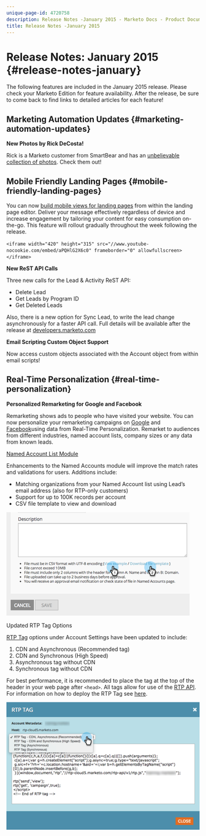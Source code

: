 ```yaml
---
unique-page-id: 4720758
description: Release Notes -January 2015 - Marketo Docs - Product Documentation
title: Release Notes -January 2015
---
```


# Release Notes: January 2015 {#release-notes-january}

The following features are included in the January 2015 release. Please check your Marketo Edition for feature availability. After the release, be sure to come back to find links to detailed articles for each feature!

## Marketing Automation Updates {#marketing-automation-updates}

**New Photos by Rick DeCosta!**

Rick is a Marketo customer from SmartBear and has an [unbelievable collection of photos](https://www.flickr.com/photos/rickdecosta). Check them out!

## Mobile Friendly Landing Pages {#mobile-friendly-landing-pages}

You can now [build mobile views for landing pages](/help/marketo/product-docs/demand-generation/landing-pages/free-form-landing-pages/add-a-mobile-view-for-your-free-form-landing-page.md) from within the landing page editor. Deliver your message effectively regardless of device and increase engagement by tailoring your content for easy consumption on-the-go. This feature will rollout gradually throughout the week following the release.

`<iframe width="420" height="315" src="//www.youtube-nocookie.com/embed/aPQHlG2X6c0" frameborder="0" allowfullscreen></iframe>`

**New ReST API Calls**

Three new calls for the Lead & Activity ReST API:

* Delete Lead
* Get Leads by Program ID
* Get Deleted Leads

Also, there is a new option for Sync Lead, to write the lead change asynchronously for a faster API call. Full details will be available after the release at [developers.marketo.com](http://developers.marketo.com)

**Email Scripting Custom Object Support**

Now access custom objects associated with the Account object from within email scripts!

## Real-Time Personalization {#real-time-personalization}

**Personalized Remarketing for Google and Facebook**

Remarketing shows ads to people who have visited your website. You can now personalize your remarketing campaigns on [Google](/help/marketo/product-docs/web-personalization/website-retargeting/personalized-remarketing-in-google.md) and [Facebook](/help/marketo/product-docs/web-personalization/website-retargeting/personalized-remarketing-in-facebook.md)using data from Real-Time Personalization. Remarket to audiences from different industries, named account lists, company sizes or any data from known leads.

[Named Account List Module](/help/marketo/product-docs/web-personalization/account-based-web-marketing/create-a-new-account-list.md)

Enhancements to the Named Accounts module will improve the match rates and validations for users. Additions include:

* Matching organizations from your Named Account list using Lead’s email address (also for RTP-only customers)
* Support for up to 100K records per account
* CSV file template to view and download

![](assets/image2015-1-14-11-3a12-3a16.png)

Updated RTP Tag Options

[RTP Tag](http://docs.marketo.com/display/docs/rtp+tag+implementation) options under Account Settings have been updated to include:

1. CDN and Asynchronous (Recommended tag)
1. CDN and Synchronous (High Speed)
1. Asynchronous tag without CDN
1. Synchronous tag without CDN

For best performance, it is recommended to place the tag at the top of the header in your web page after `<head>`. All tags allow for use of the [RTP API](http://developers.marketo.com/documentation/websites/rtp-js-api/). For information on how to deploy the RTP Tag see [here](/help/marketo/product-docs/web-personalization/getting-started/rtp-tag-implementation/deploy-the-rtp-javascript.md).

![](assets/image2015-1-15-13-3a30-3a45.png)
